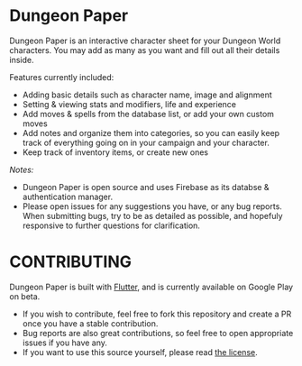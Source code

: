 # Dungeon Paper

Dungeon Paper is an interactive character sheet for your Dungeon World characters.
You may add as many as you want and fill out all their details inside.

Features currently included:

* Adding basic details such as character name, image and alignment
* Setting & viewing stats and modifiers, life and experience
* Add moves & spells from the database list, or add your own custom moves
* Add notes and organize them into categories, so you can easily keep track of everything going on in your campaign and your character.
* Keep track of inventory items, or create new ones

*Notes:*
- Dungeon Paper is open source and uses Firebase as its databse & authentication manager.
- Please open issues for any suggestions you have, or any bug reports.
  When submitting bugs, try to be as detailed as possible, and hopefuly responsive to further questions for clarification.

# CONTRIBUTING
Dungeon Paper is built with [Flutter](https://flutter.dev), and is currently available on Google Play on beta.

- If you wish to contribute, feel free to fork this repository and create a PR once you have a stable contribution.
- Bug reports are also great contributions, so feel free to open appropriate issues if you have any.
- If you want to use this source yourself, please read [the license](LICENSE.md).
